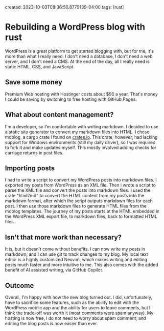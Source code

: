 created: 2023-10-03T08:36:50.8779139-04:00
tags: [rust]

# Rebuilding a WordPress blog with rust

WordPress is a great platform to get started blogging with, but for me, it's more than what I really need. I don't need a database, I don't need a web server, and I don't need a CMS. At the end of the day, all I really need is static HTML, CSS, and JavaScript.

## Save some money
Premium Web hosting with Hostinger costs about $90 a year. That's money I could be saving by switching to free hosting with GitHub Pages.

## What about content management?
I'm a developer, so I'm comfortable with writing markdown. I decided to use a static site generator to convert my markdown files into HTML. I chose mdblog, a cargo crate I found on [crates.io](https://crates.io). This crate, however, had lacking support for Windows environments (still my daily driver), so I was required to fork it and make updates myself. This mostly involved adding checks for carriage returns in post files.

## Importing posts
I had to write a script to convert my WordPress posts into markdown files. I exported my posts from WordPress as an XML file. Then I wrote a script to parse the XML file and convert the posts into markdown files. I used the crate "html2md" to convert the HTML content from my posts into the markdown format, after which the script outputs markdown files for each post. I then use those markdown files to generate HTML files from the mdblog templates. The journey of my posts starts at the HTML embedded in the WordPress XML export file, to markdown files, back to formatted HTML files.

## Isn't that more work than necessary?
It is, but it doesn't come without benefits. I can now write my posts in markdown, and I can use git to track changes to my blog. My local text editor is a highly customized Neovim, which makes writing and editing posts much faster and more intuitive to me. This also comes with the added benefit of AI assisted writing, via GitHub Copilot.

## Outcome
Overall, I'm happy with how the new blog turned out. I did, unfortunately, have to sacrifice some features, such as the ability to edit with the WordPress mobile app and the ability for users to leave comments, but I think the trade-off was worth it (most comments were spam anyway). My hosting is now free, I do not need to worry about spam comment, and editing the blog posts is now easier than ever.

